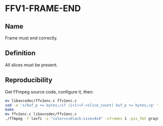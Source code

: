 # FFV1-FRAME-END

## Name

Frame must end correctly.

## Definition

All slices must be present.

## Reproducibility

Get FFmpeg source code, configure it, then:

```sh
mv libavcodec/ffv1enc.c ffv1enc.c
sed -e 's/buf_p += bytes;/if (i+1!=f->slice_count) buf_p += bytes;/g' ffv1enc.c > libavcodec/ffv1enc.c
make
mv ffv1enc.c libavcodec/ffv1enc.c
./ffmpeg -f lavfi -i "color=c=black:size=4x4" -vframes 1 -pix_fmt gray8 -write_crc32 0 -c:v ffv1 -level 3 -slices 4 FFV1-FRAME-END_v3.mkv
```
